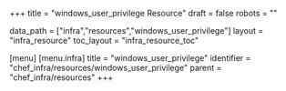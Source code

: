 +++
title = "windows_user_privilege Resource"
draft = false
robots = ""

data_path = ["infra","resources","windows_user_privilege"]
layout = "infra_resource"
toc_layout = "infra_resource_toc"

[menu]
  [menu.infra]
    title = "windows_user_privilege"
    identifier = "chef_infra/resources/windows_user_privilege"
    parent = "chef_infra/resources"
+++

<!-- The contents of this page are automatically generated from the windows_user_privilege.yaml file in the data/infra/resources directory. -->
<!-- To suggest a change, edit the https://github.com/chef/chef/blob/main/lib/chef/resource/windows_user_privilege.rb file and submit a pull request to the https://github.com/chef/chef repository. -->
<!-- markdownlint-disable-file -->
